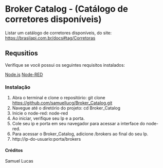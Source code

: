 # Broker Catalog - (Catálogo de corretores disponíveis)

Listar um catálogo de corretores disponíveis, do site:
https://brasilapi.com.br/docs#tag/Corretoras

## Requsitios

Verifique se você possui os seguintes requisitos instalados:

[Node.js](https://nodejs.org/) 
[Node-RED](https://nodered.org/docs/getting-started/installation) 

### Instalação

1. Abra o terminal e clone o repositório: git clone https://github.com/samuellucg/Broker_Catalog.git
2. Navegue até o diretório do projeto: cd Broker_Catalog
3. Inicie o node-red: node-red
4. Ao iniciar, verifique seu Ip e a porta.
5. Cole seu ip e porta em seu navegador para acessar a interface do node-red.
6. Para acessar o Broker_Catalog, adicione /brokers ao final do seu Ip.
7. http://ip-do-usuario:porta/brokers

   
#### Créditos

Samuel Lucas
